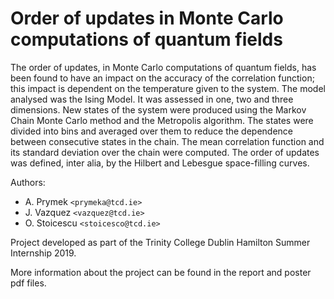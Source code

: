 # Order of updates in Monte Carlo computations of quantum fields

The order of updates, in Monte Carlo computations of quantum fields, has been found to have
an impact on the accuracy of the correlation function; this impact is dependent on the temperature
given to the system. The model analysed was the Ising Model. It was assessed in one, two and
three dimensions. New states of the system were produced using the Markov Chain Monte Carlo
method and the Metropolis algorithm. The states were divided into bins and averaged over them
to reduce the dependence between consecutive states in the chain. The mean correlation function
and its standard deviation over the chain were computed. The order of updates was defined, inter
alia, by the Hilbert and Lebesgue space-filling curves.

Authors: 
- A. Prymek `<prymeka@tcd.ie>`
- J. Vazquez `<vazquez@tcd.ie>`
- O. Stoicescu `<stoicesco@tcd.ie>`

Project developed as part of the Trinity College Dublin Hamilton Summer Internship 2019.

More information about the project can be found in the report and poster pdf files.
